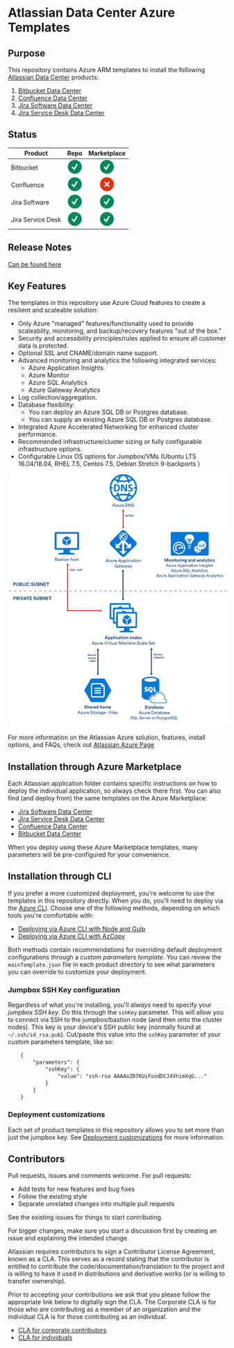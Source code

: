 # Atlassian Data Center Azure Templates

## Purpose
This repository contains Azure ARM templates to install the following [Atlassian Data Center](https://www.atlassian.com/enterprise/data-center) products:  

1. [Bitbucket Data Center](https://www.atlassian.com/software/bitbucket/enterprise/data-center)  
2. [Confluence Data Center](https://www.atlassian.com/software/confluence/enterprise/data-center)  
3. [Jira Software Data Center](https://www.atlassian.com/enterprise/data-center/jira)  
4. [Jira Service Desk Data Center](https://www.atlassian.com/software/jira/service-desk/enterprise/data-center)  

## Status
[logo]: images/check_mark_32.png "OK"
[fail]: images/cross_mark_32.png "FAIL"

| Product               | Repo        | Marketplace |
|-----------------------|:-----------:|:-----------:|
| Bitbucket             | ![OK][logo] | ![OK][logo] |
| Confluence            | ![OK][logo] | ![OK][fail] |
| Jira Software         | ![OK][logo] | ![OK][logo] |
| Jira Service Desk     | ![OK][logo] | ![OK][logo] |

## Release Notes
[Can be found here](RELEASE.md)

## Key Features
The templates in this repository use Azure Cloud features to create a resilient and scaleable solution:  

*  Only Azure "managed" features/functionality used to provide scaleablity, monitoring, and backup/recovery features "out of the box."  
*  Security and accessibility principles/rules applied to ensure all customer data is protected.  
*  Optional SSL and CNAME/domain name support.  
*  Advanced monitoring and analytics the following integrated services:
    *  Azure Application Insights
    *  Azure Monitor
    *  Azure SQL Analytics
    *  Azure Gateway Analytics
*  Log collection/aggregation.  
*  Database flexibility:
    *  You can deploy an Azure SQL DB or Postgres database.  
    *  You can supply an existing Azure SQL DB or Postgres database.  
*  Integrated Azure Accelerated Networking for enhanced cluster performance.  
*  Recommended infrastructure/cluster sizing or fully configurable infrastructure options.
*  Configurable Linux OS options for Jumpbox/VMs (Ubuntu LTS 16.04/18.04, RHEL 7.5, Centos 7.5, Debian Stretch 9-backports )

![Azure Architecture](images/AzureArchitecture.png "Azure Architecture")

For more information on the Atlassian Azure solution, features, install options, and FAQs, check out [Atlassian Azure Page](https://www.atlassian.com/enterprise/data-center/azure)  

## Installation through Azure Marketplace

Each Atlassian application folder contains specific instructions on how to deploy the individual application, so always check there first. You can also find (and deploy from) the same templates on the Azure Marketplace:

*  [Jira Software Data Center](https://azuremarketplace.microsoft.com/en-us/marketplace/apps/atlassian.jira-data-center)
*  [Jira Service Desk Data Center](https://azuremarketplace.microsoft.com/en-us/marketplace/apps/atlassian.jira-service-desk)
*  [Confluence Data Center](https://azuremarketplace.microsoft.com/en-us/marketplace/apps/atlassian.confluence-data-center)
*  [Bitbucket Data Center](https://azuremarketplace.microsoft.com/en-us/marketplace/apps/atlassian.bbsdc)

When you deploy using these Azure Marketplace templates, many parameters will be pre-configured for your convenience.

## Installation through CLI

If you prefer a more customized deployment, you're welcome to use the templates in this repository directly. When you do, you'll need to deploy via the [Azure CLI](https://docs.microsoft.com/en-us/cli/azure/install-azure-cli?view=azure-cli-latest). Choose one of the following methods, depending on which tools you're comfortable with:

*  [Deploying via Azure CLI with Node and Gulp](DEVELOPING.md)
*  [Deploying via Azure CLI with AzCopy](DEVELOPING2.md)

Both methods contain recommendations for overriding default deployment configurations through a _custom parameters template_. You can review the `mainTemplate.json` file in each product directory to see what parameters you can override to customize your deployment.

### Jumpbox SSH Key configuration
Regardless of what you're installing, you'll *always* need to specify your _jumpbox SSH key_. Do this through the `sshKey` parameter. This will allow you to connect via SSH to the jumpbox/bastion node (and then onto the cluster nodes). This key is your device's SSH public key (normally found at `~/.ssh/id_rsa.pub`). Cut/paste this value into the `sshKey` parameter of your custom parameters template, like so:
```
    {
        "parameters": {
            "sshKey": {
                "value": "ssh-rsa AAAAo2D7KUiFoodDCJ4VhimXqG..."
            }
        }
    }
```

### Deployment customizations

Each set of product templates in this repository allows you to set more than just the jumpbox key. See [Deployment customizations](HOWTO.md) for more information.

## Contributors

Pull requests, issues and comments welcome. For pull requests:

* Add tests for new features and bug fixes
* Follow the existing style
* Separate unrelated changes into multiple pull requests

See the existing issues for things to start contributing.

For bigger changes, make sure you start a discussion first by creating
an issue and explaining the intended change.

Atlassian requires contributors to sign a Contributor License Agreement,
known as a CLA. This serves as a record stating that the contributor is
entitled to contribute the code/documentation/translation to the project
and is willing to have it used in distributions and derivative works
(or is willing to transfer ownership).

Prior to accepting your contributions we ask that you please follow the appropriate
link below to digitally sign the CLA. The Corporate CLA is for those who are
contributing as a member of an organization and the individual CLA is for
those contributing as an individual.

* [CLA for corporate contributors](https://na2.docusign.net/Member/PowerFormSigning.aspx?PowerFormId=e1c17c66-ca4d-4aab-a953-2c231af4a20b)
* [CLA for individuals](https://na2.docusign.net/Member/PowerFormSigning.aspx?PowerFormId=3f94fbdc-2fbe-46ac-b14c-5d152700ae5d)
